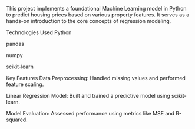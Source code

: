 
This project implements a foundational Machine Learning model in Python to predict housing prices based on various property features. It serves as a hands-on introduction to the core concepts of regression modeling.

Technologies Used
Python

pandas

numpy

scikit-learn

Key Features
Data Preprocessing: Handled missing values and performed feature scaling.

Linear Regression Model: Built and trained a predictive model using scikit-learn.

Model Evaluation: Assessed performance using metrics like MSE and R-squared.

